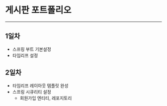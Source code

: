 # 게시판 포트폴리오
* * * 
## 1일차
* 스프링 부트 기본설정
* 타임리프 설정


## 2일차
* 타임리프 레이아웃 템플릿 완성
* 스프링 시큐리티 설정
    - 회원가입 엔티티, 레포지토리
